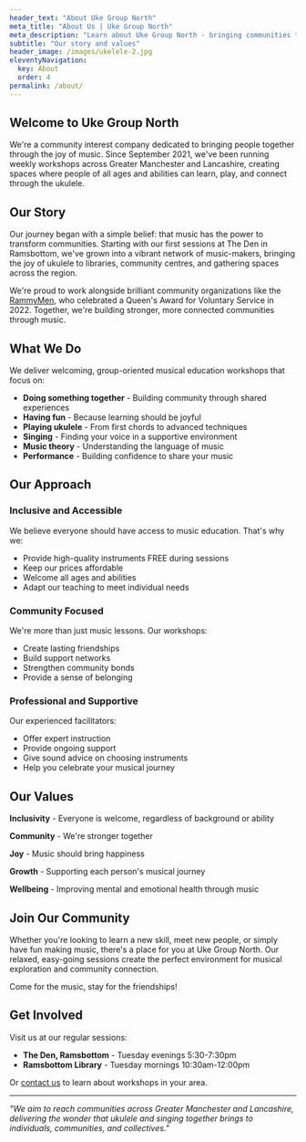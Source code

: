 ```yaml
---
header_text: "About Uke Group North"
meta_title: "About Us | Uke Group North"
meta_description: "Learn about Uke Group North - bringing communities together through ukulele workshops across Greater Manchester and Lancashire since 2021."
subtitle: "Our story and values"
header_image: /images/ukelele-2.jpg
eleventyNavigation:
  key: About
  order: 4
permalink: /about/
---
```


## Welcome to Uke Group North

We're a community interest company dedicated to bringing people together through the joy of music. Since September 2021, we've been running weekly workshops across Greater Manchester and Lancashire, creating spaces where people of all ages and abilities can learn, play, and connect through the ukulele.

## Our Story

Our journey began with a simple belief: that music has the power to transform communities. Starting with our first sessions at The Den in Ramsbottom, we've grown into a vibrant network of music-makers, bringing the joy of ukulele to libraries, community centres, and gathering spaces across the region.

We're proud to work alongside brilliant community organizations like the [RammyMen](https://rammymen.org), who celebrated a Queen's Award for Voluntary Service in 2022. Together, we're building stronger, more connected communities through music.

## What We Do

We deliver welcoming, group-oriented musical education workshops that focus on:

- **Doing something together** - Building community through shared experiences
- **Having fun** - Because learning should be joyful
- **Playing ukulele** - From first chords to advanced techniques
- **Singing** - Finding your voice in a supportive environment
- **Music theory** - Understanding the language of music
- **Performance** - Building confidence to share your music

## Our Approach

### Inclusive and Accessible
We believe everyone should have access to music education. That's why we:
- Provide high-quality instruments FREE during sessions
- Keep our prices affordable
- Welcome all ages and abilities
- Adapt our teaching to meet individual needs

### Community Focused
We're more than just music lessons. Our workshops:
- Create lasting friendships
- Build support networks
- Strengthen community bonds
- Provide a sense of belonging

### Professional and Supportive
Our experienced facilitators:
- Offer expert instruction
- Provide ongoing support
- Give sound advice on choosing instruments
- Help you celebrate your musical journey

## Our Values

**Inclusivity** - Everyone is welcome, regardless of background or ability

**Community** - We're stronger together

**Joy** - Music should bring happiness

**Growth** - Supporting each person's musical journey

**Wellbeing** - Improving mental and emotional health through music

## Join Our Community

Whether you're looking to learn a new skill, meet new people, or simply have fun making music, there's a place for you at Uke Group North. Our relaxed, easy-going sessions create the perfect environment for musical exploration and community connection.

Come for the music, stay for the friendships!

## Get Involved

Visit us at our regular sessions:
- **The Den, Ramsbottom** - Tuesday evenings 5:30-7:30pm
- **Ramsbottom Library** - Tuesday mornings 10:30am-12:00pm

Or [contact us](/contact) to learn about workshops in your area.

---

*"We aim to reach communities across Greater Manchester and Lancashire, delivering the wonder that ukulele and singing together brings to individuals, communities, and collectives."*